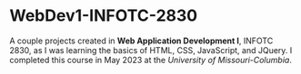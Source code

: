 # WebDev1-INFOTC-2830

A couple projects created in **Web Application Development I**, INFOTC 2830, as I was learning the basics of HTML, CSS, JavaScript, and JQuery. I completed this course in May 2023 at the *University of Missouri-Columbia*.
